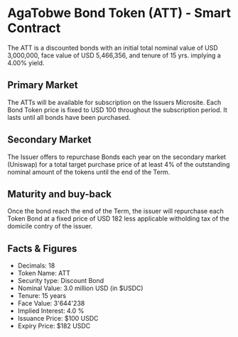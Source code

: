 # AgaTobwe Bond Token (ATT) - Smart Contract
The ATT is a discounted bonds with an initial total nominal value of USD 3,000,000, face value of USD 5,466,356, and tenure of 15 yrs. implying a 4.00% yield. 

## Primary Market
The ATTs will be available for subscription on the Issuers Microsite. Each Bond Token price is fixed to USD 100 throughout the subscription period. It lasts until all bonds have been purchased. 

## Secondary Market
The Issuer offers to repurchase Bonds each year on the secondary market (Uniswap) for a total target purchase price of at least 4% of the outstanding nominal amount of the tokens until the end of the Term.

## Maturity and buy-back
Once the bond reach the end of the Term, the issuer will repurchase each Token Bond at a fixed price of USD 182 less applicable witholding tax of the domicile contry of the issuer. 


## Facts & Figures

* Decimals: 18
* Token Name: ATT
* Security type: Discount Bond
* Nominal Value: 3.0 million USD (in $USDC)
* Tenure: 15 years
* Face Value: 3'644'238
* Implied Interest: 4.0 %
* Issuance Price: $100 USDC
* Expiry Price: $182 USDC
